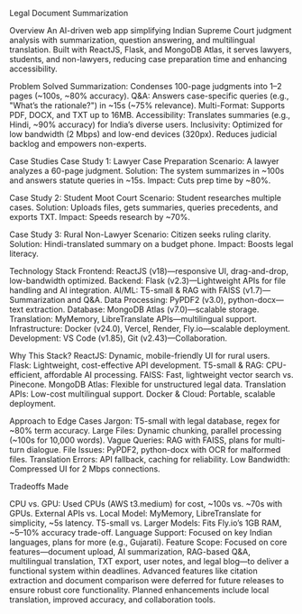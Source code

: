 Legal Document Summarization

Overview
An AI-driven web app simplifying Indian Supreme Court judgment analysis with summarization, question answering, and multilingual translation. Built with ReactJS, Flask, and MongoDB Atlas, it serves lawyers, students, and non-lawyers, reducing case preparation time and enhancing accessibility.

Problem Solved
Summarization: Condenses 100-page judgments into 1–2 pages (~100s, ~80% accuracy).
Q&A: Answers case-specific queries (e.g., "What’s the rationale?") in ~15s (~75% relevance).
Multi-Format: Supports PDF, DOCX, and TXT up to 16MB.
Accessibility: Translates summaries (e.g., Hindi, ~90% accuracy) for India’s diverse users.
Inclusivity: Optimized for low bandwidth (2 Mbps) and low-end devices (320px).
Reduces judicial backlog and empowers non-experts.

Case Studies
Case Study 1: Lawyer Case Preparation
Scenario: A lawyer analyzes a 60-page judgment.
Solution: The system summarizes in ~100s and answers statute queries in ~15s.
Impact: Cuts prep time by ~80%.

Case Study 2: Student Moot Court
Scenario: Student researches multiple cases.
Solution: Uploads files, gets summaries, queries precedents, and exports TXT.
Impact: Speeds research by ~70%.

Case Study 3: Rural Non-Lawyer
Scenario: Citizen seeks ruling clarity.
Solution: Hindi-translated summary on a budget phone.
Impact: Boosts legal literacy.

Technology Stack
Frontend: ReactJS (v18)—responsive UI, drag-and-drop, low-bandwidth optimized.
Backend: Flask (v2.3)—Lightweight APIs for file handling and AI integration.
AI/ML: T5-small & RAG with FAISS (v1.7)—Summarization and Q&A.
Data Processing: PyPDF2 (v3.0), python-docx—text extraction.
Database: MongoDB Atlas (v7.0)—scalable storage.
Translation: MyMemory, LibreTranslate APIs—multilingual support.
Infrastructure: Docker (v24.0), Vercel, Render, Fly.io—scalable deployment.
Development: VS Code (v1.85), Git (v2.43)—Collaboration.

Why This Stack?
ReactJS: Dynamic, mobile-friendly UI for rural users.
Flask: Lightweight, cost-effective API development.
T5-small & RAG: CPU-efficient, affordable AI processing.
FAISS: Fast, lightweight vector search vs. Pinecone.
MongoDB Atlas: Flexible for unstructured legal data.
Translation APIs: Low-cost multilingual support.
Docker & Cloud: Portable, scalable deployment.

Approach to Edge Cases
Jargon: T5-small with legal database, regex for ~80% term accuracy.
Large Files: Dynamic chunking, parallel processing (~100s for 10,000 words).
Vague Queries: RAG with FAISS, plans for multi-turn dialogue.
File Issues: PyPDF2, python-docx with OCR for malformed files.
Translation Errors: API fallback, caching for reliability.
Low Bandwidth: Compressed UI for 2 Mbps connections.

Tradeoffs Made

CPU vs. GPU: Used CPUs (AWS t3.medium) for cost, ~100s vs. ~70s with GPUs.
External APIs vs. Local Model: MyMemory, LibreTranslate for simplicity, ~5s latency.
T5-small vs. Larger Models: Fits Fly.io’s 1GB RAM, ~5–10% accuracy trade-off.
Language Support: Focused on key Indian languages, plans for more (e.g., Gujarati).
Feature Scope: Focused on core features—document upload, AI summarization, RAG-based Q&A, multilingual translation, TXT export, user notes, and legal blog—to deliver a functional system within deadlines. 
Advanced features like citation extraction and document comparison were deferred for future releases to ensure robust core functionality. Planned enhancements include local translation, improved accuracy,
and collaboration tools.
